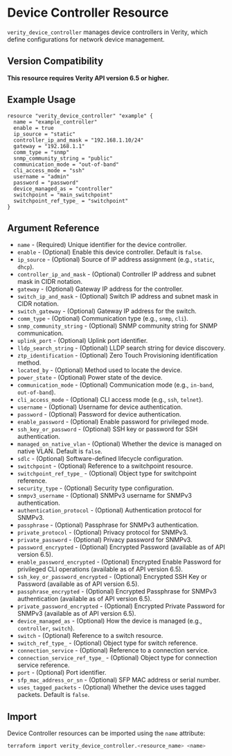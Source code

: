# Device Controller Resource

`verity_device_controller` manages device controllers in Verity, which define configurations for network device management.

## Version Compatibility

**This resource requires Verity API version 6.5 or higher.**

## Example Usage

```hcl
resource "verity_device_controller" "example" {
  name = "example_controller"
  enable = true
  ip_source = "static"
  controller_ip_and_mask = "192.168.1.10/24"
  gateway = "192.168.1.1"
  comm_type = "snmp"
  snmp_community_string = "public"
  communication_mode = "out-of-band"
  cli_access_mode = "ssh"
  username = "admin"
  password = "password"
  device_managed_as = "controller"
  switchpoint = "main_switchpoint"
  switchpoint_ref_type_ = "switchpoint"
}
```

## Argument Reference

* `name` - (Required) Unique identifier for the device controller.
* `enable` - (Optional) Enable this device controller. Default is `false`.
* `ip_source` - (Optional) Source of IP address assignment (e.g., `static`, `dhcp`).
* `controller_ip_and_mask` - (Optional) Controller IP address and subnet mask in CIDR notation.
* `gateway` - (Optional) Gateway IP address for the controller.
* `switch_ip_and_mask` - (Optional) Switch IP address and subnet mask in CIDR notation.
* `switch_gateway` - (Optional) Gateway IP address for the switch.
* `comm_type` - (Optional) Communication type (e.g., `snmp`, `cli`).
* `snmp_community_string` - (Optional) SNMP community string for SNMP communication.
* `uplink_port` - (Optional) Uplink port identifier.
* `lldp_search_string` - (Optional) LLDP search string for device discovery.
* `ztp_identification` - (Optional) Zero Touch Provisioning identification method.
* `located_by` - (Optional) Method used to locate the device.
* `power_state` - (Optional) Power state of the device.
* `communication_mode` - (Optional) Communication mode (e.g., `in-band`, `out-of-band`).
* `cli_access_mode` - (Optional) CLI access mode (e.g., `ssh`, `telnet`).
* `username` - (Optional) Username for device authentication.
* `password` - (Optional) Password for device authentication.
* `enable_password` - (Optional) Enable password for privileged mode.
* `ssh_key_or_password` - (Optional) SSH key or password for SSH authentication.
* `managed_on_native_vlan` - (Optional) Whether the device is managed on native VLAN. Default is `false`.
* `sdlc` - (Optional) Software-defined lifecycle configuration.
* `switchpoint` - (Optional) Reference to a switchpoint resource.
* `switchpoint_ref_type_` - (Optional) Object type for switchpoint reference.
* `security_type` - (Optional) Security type configuration.
* `snmpv3_username` - (Optional) SNMPv3 username for SNMPv3 authentication.
* `authentication_protocol` - (Optional) Authentication protocol for SNMPv3.
* `passphrase` - (Optional) Passphrase for SNMPv3 authentication.
* `private_protocol` - (Optional) Privacy protocol for SNMPv3.
* `private_password` - (Optional) Privacy password for SNMPv3.
* `password_encrypted` - (Optional) Encrypted Password (available as of API version 6.5).
* `enable_password_encrypted` - (Optional) Encrypted Enable Password for privileged CLI operations (available as of API version 6.5).
* `ssh_key_or_password_encrypted` - (Optional) Encrypted SSH Key or Password (available as of API version 6.5).
* `passphrase_encrypted` - (Optional) Encrypted Passphrase for SNMPv3 authentication (available as of API version 6.5).
* `private_password_encrypted` - (Optional) Encrypted Private Password for SNMPv3 (available as of API version 6.5).
* `device_managed_as` - (Optional) How the device is managed (e.g., `controller`, `switch`).
* `switch` - (Optional) Reference to a switch resource.
* `switch_ref_type_` - (Optional) Object type for switch reference.
* `connection_service` - (Optional) Reference to a connection service.
* `connection_service_ref_type_` - (Optional) Object type for connection service reference.
* `port` - (Optional) Port identifier.
* `sfp_mac_address_or_sn` - (Optional) SFP MAC address or serial number.
* `uses_tagged_packets` - (Optional) Whether the device uses tagged packets. Default is `false`.

## Import

Device Controller resources can be imported using the `name` attribute:

```sh
terraform import verity_device_controller.<resource_name> <name>
```
